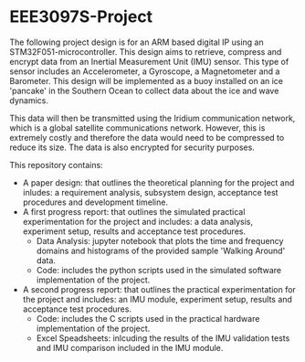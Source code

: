 # EEE3097S-Project

The following project design is for an ARM based digital IP using an STM32F051-microcontroller. This design aims to retrieve, compress and encrypt data from an Inertial Measurement Unit (IMU) sensor. This type of sensor includes an Accelerometer, a Gyroscope, a Magnetometer and a Barometer. This design will be implemented as a buoy installed on an ice 'pancake' in the Southern Ocean to collect data about the ice and wave dynamics. 

This data will then be transmitted using the Iridium communication network, which is a global satellite communications network. However, this is extremely costly and therefore the data would need to be compressed to reduce its size. The data is also encrypted for security purposes. 

This repository contains:
- A paper design: that outlines the theoretical planning for the project and inludes: a requirement analysis, subsystem design, acceptance test procedures and development timeline. 
- A first progress report: that outlines the simulated practical experimentation for the project and includes: a data analysis, experiment setup, results and acceptance test procedures. 
    - Data Analysis: jupyter notebook that plots the time and frequency domains and histograms of the provided sample 'Walking Around' data.
    - Code: includes the python scripts used in the simulated software implementation of the project.
- A second progress report: that outlines the practical experimentation for the project and includes: an IMU module, experiment setup, results and acceptance test procedures. 
    - Code: includes the C scripts used in the practical hardware implementation of the project.
    - Excel Speadsheets: inlcuding the results of the IMU validation tests and IMU comparison included in the IMU module.



